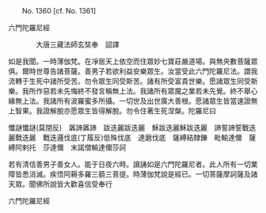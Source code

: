 ﻿　　No. 1360 [cf. No. 1361]

六門陀羅尼經

　　　　大唐三藏法師玄奘奉　詔譯


如是我聞。一時薄伽梵。在凈居天上依空而住眾妙七寶莊嚴道場。與無央數菩薩眾俱。爾時世尊告諸菩薩。善男子若欲利益安樂眾生。汝當受此六門陀羅尼法。謂我流轉于生死中諸所受苦。勿令眾生同受斯苦。諸有所受富貴世樂。愿諸眾生同受斯樂。我所作惡若未先悔終不發言稱無上法。我諸所有眾魔之業若未先覺。終不舉心緣無上法。我諸所有波羅蜜多所攝。一切世及出世廣大善根。愿諸眾生皆當速證無上智果。我證解脫亦愿眾生皆得解脫。勿令住著生死涅槃。陀羅尼曰

懺謎懺謎(莫閉反)　羼諦羼諦　跋迭麗跋迭麗　穌跋迭麗穌跋迭麗　諦誓諦誓戰迭麗戰迭麗　戰迭邏伐底(丁履反)低殊伐底　達磨伐底　薩縛結隸鑠　毗輸達儞　薩縛阿剌托　莎達儞　末諾僧輸達儞莎訶

若有清信善男子善女人。能于日夜六時。讀誦如是六門陀羅尼者。此人所有一切業障皆悉消滅。疾悟阿耨多羅三藐三菩提。時薄伽梵說是經已。一切菩薩摩訶薩及諸天眾。聞佛所說皆大歡喜信受奉行

六門陀羅尼經
